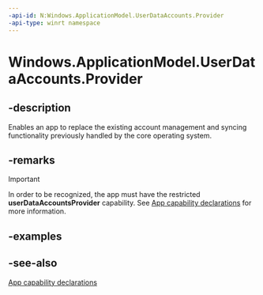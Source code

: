 ```yaml
---
-api-id: N:Windows.ApplicationModel.UserDataAccounts.Provider
-api-type: winrt namespace
---
```


# Windows.ApplicationModel.UserDataAccounts.Provider

## -description
Enables an app to replace the existing account management and syncing functionality previously handled by the core operating system.

## -remarks
> [!IMPORTANT]
> In order to be recognized, the app must have the restricted **userDataAccountsProvider** capability. See [App capability declarations](https://msdn.microsoft.com/library/25b18ba5-e584-4537-9f19-bb2c8c52dfe1) for more information.

## -examples

## -see-also
[App capability declarations](https://msdn.microsoft.com/library/25b18ba5-e584-4537-9f19-bb2c8c52dfe1)
